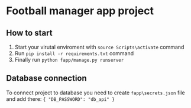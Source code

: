 # Football manager app project

## How to start

1. Start your virutal enviroment with `source Scripts\activate` command
2. Run `pip install -r requirements.txt` command
3. Finally run `python fapp/manage.py runserver`

## Database connection

To connect project to database you need to create `fapp\secrets.json` file and add there:
`{
  "DB_PASSWORD": "db_api"
}`
